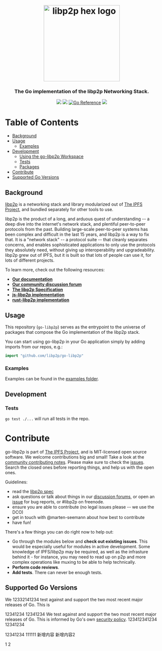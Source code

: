 
<h1 align="center">
  <a href="libp2p.io"><img width="250" src="https://github.com/libp2p/libp2p/blob/master/logo/black-bg-2.png?raw=true" alt="libp2p hex logo" /></a>
</h1>

<h3 align="center">The Go implementation of the libp2p Networking Stack.</h3>

<p align="center">
  <a href="http://protocol.ai"><img src="https://img.shields.io/badge/made%20by-Protocol%20Labs-blue.svg?style=flat-square" /></a>
  <a href="http://libp2p.io/"><img src="https://img.shields.io/badge/project-libp2p-yellow.svg?style=flat-square" /></a>
  <a href="https://pkg.go.dev/github.com/libp2p/go-libp2p"><img src="https://pkg.go.dev/badge/github.com/libp2p/go-libp2p.svg" alt="Go Reference"></a>
  <a href="https://discuss.libp2p.io"><img src="https://img.shields.io/discourse/https/discuss.libp2p.io/posts.svg"/></a>
</p>

# Table of Contents

- [Background](#background)
- [Usage](#usage)
  - [Examples](#examples)
- [Development](#development)
  - [Using the go-libp2p Workspace](#using-the-go-libp2p-workspace)
  - [Tests](#tests)
  - [Packages](#packages)
- [Contribute](#contribute)
- [Supported Go Versions](#supported-go-versions)

## Background

[libp2p](https://github.com/libp2p/specs) is a networking stack and library modularized out of [The IPFS Project](https://github.com/ipfs/ipfs), and bundled separately for other tools to use.
>
libp2p is the product of a long, and arduous quest of understanding -- a deep dive into the internet's network stack, and plentiful peer-to-peer protocols from the past. Building large-scale peer-to-peer systems has been complex and difficult in the last 15 years, and libp2p is a way to fix that. It is a "network stack" -- a protocol suite -- that cleanly separates concerns, and enables sophisticated applications to only use the protocols they absolutely need, without giving up interoperability and upgradeability. libp2p grew out of IPFS, but it is built so that lots of people can use it, for lots of different projects.

To learn more, check out the following resources:
- [**Our documentation**](https://docs.libp2p.io)
- [**Our community discussion forum**](https://discuss.libp2p.io)
- [**The libp2p Specification**](https://github.com/libp2p/specs)
- [**js-libp2p implementation**](https://github.com/libp2p/js-libp2p)
- [**rust-libp2p implementation**](https://github.com/libp2p/rust-libp2p)

## Usage

This repository (`go-libp2p`) serves as the entrypoint to the universe of packages that compose the Go implementation of the libp2p stack.

You can start using go-libp2p in your Go application simply by adding imports from our repos, e.g.:

```go
import "github.com/libp2p/go-libp2p"
```

### Examples

Examples can be found in the [examples folder](examples).

## Development

### Tests

`go test ./...` will run all tests in the repo.

# Contribute

go-libp2p is part of [The IPFS Project](https://github.com/ipfs/ipfs), and is MIT-licensed open source software. We welcome contributions big and small! Take a look at the [community contributing notes](https://github.com/ipfs/community/blob/master/CONTRIBUTING.md). Please make sure to check the [issues](https://github.com/ipfs/go-libp2p/issues). Search the closed ones before reporting things, and help us with the open ones.

Guidelines:

- read the [libp2p spec](https://github.com/libp2p/specs)
- ask questions or talk about things in  our [discussion forums](https://discuss.libp2p.io), or open an [issue](https://github.com/libp2p/go-libp2p/issues) for bug reports, or #libp2p on freenode.
- ensure you are able to contribute (no legal issues please -- we use the DCO)
- get in touch with @marten-seemann about how best to contribute
- have fun!

There's a few things you can do right now to help out:
- Go through the modules below and **check out existing issues**. This would be especially useful for modules in active development. Some knowledge of IPFS/libp2p may be required, as well as the infrasture behind it - for instance, you may need to read up on p2p and more complex operations like muxing to be able to help technically.
- **Perform code reviews**.
- **Add tests**. There can never be enough tests.

## Supported Go Versions

We 12332141234  test against and support the two most recent major releases of Go. This is

12341234
12341234
We test against and support the two most recent major releases of Go. This is
informed by Go's own [security policy](https://go.dev/security).
123412341234
12341234

12341234
111111
新增内容
新增内容2

1
2